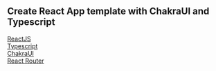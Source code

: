 ## Create React App template with ChakraUI and Typescript

[ReactJS](https://es.reactjs.org)
<br/>
[Typescript](https://www.typescriptlang.org)
<br/>
[ChakraUI](https://chakra-ui.com/guides/first-steps)
<br/>
[React Router](https://v5.reactrouter.com/web/guides/quick-start)
